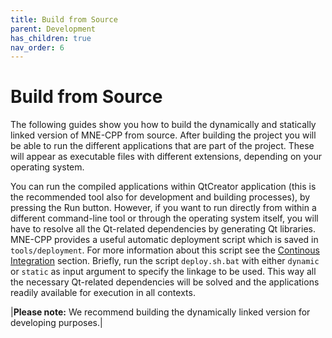 ```yaml
---
title: Build from Source
parent: Development
has_children: true
nav_order: 6
---
```

# Build from Source

The following guides show you how to build the dynamically and statically linked version of MNE-CPP from source. After building the project you will be able to run the different applications that are part of the project. These will appear as executable files with different extensions, depending on your operating system.

You can run the compiled applications within QtCreator application (this is the recommended tool also for development and building processes), by pressing the Run button. However, if you want to run directly from within a different command-line tool or through the operating system itself, you will have to resolve all the Qt-related dependencies by generating Qt libraries. MNE-CPP provides a useful automatic deployment script which is saved in ```tools/deployment```. For more information about this script see the [Continous Integration](ci_deployment.md) section. Briefly, run the script ```deploy.sh.bat```  with either ```dynamic``` or ```static``` as input argument to specify the linkage to be used. This way all the necessary Qt-related dependencies will be solved and the applications readily available for execution in all contexts.

|**Please note:** We recommend building the dynamically linked version for developing purposes.|
